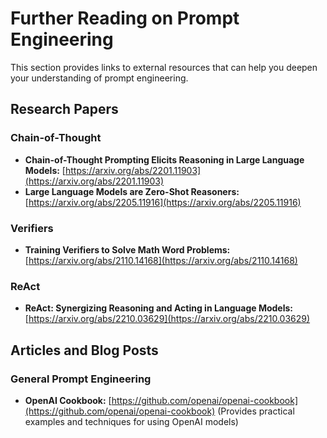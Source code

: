 # Further Reading on Prompt Engineering

This section provides links to external resources that can help you deepen your understanding of prompt engineering.

## Research Papers
### Chain-of-Thought
*   **Chain-of-Thought Prompting Elicits Reasoning in Large Language Models:** [https://arxiv.org/abs/2201.11903](https://arxiv.org/abs/2201.11903)
*   **Large Language Models are Zero-Shot Reasoners:** [https://arxiv.org/abs/2205.11916](https://arxiv.org/abs/2205.11916)
### Verifiers
*   **Training Verifiers to Solve Math Word Problems:** [https://arxiv.org/abs/2110.14168](https://arxiv.org/abs/2110.14168)
### ReAct
*  **ReAct: Synergizing Reasoning and Acting in Language Models:** [https://arxiv.org/abs/2210.03629](https://arxiv.org/abs/2210.03629)

## Articles and Blog Posts
### General Prompt Engineering
*   **OpenAI Cookbook:** [https://github.com/openai/openai-cookbook](https://github.com/openai/openai-cookbook) (Provides practical examples and techniques for using OpenAI models)